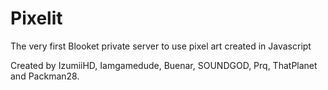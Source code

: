# Pixelit

The very first Blooket private server to use pixel art created in Javascript

Created by IzumiiHD, Iamgamedude, Buenar, SOUNDGOD, Prq, ThatPlanet and Packman28.
